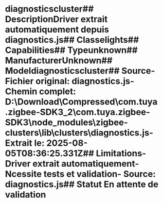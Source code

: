 # diagnosticscluster##  DescriptionDriver extrait automatiquement depuis diagnostics.js##  Classelights##  Capabilities##  Typeunknown##  ManufacturerUnknown##  Modeldiagnosticscluster##  Source- **Fichier original**: diagnostics.js- **Chemin complet**: D:\Download\Compressed\com.tuya.zigbee-SDK3_2\com.tuya.zigbee-SDK3\node_modules\zigbee-clusters\lib\clusters\diagnostics.js- **Extrait le**: 2025-08-05T08:36:25.331Z##  Limitations- Driver extrait automatiquement- Ncessite tests et validation- Source: diagnostics.js##  Statut En attente de validation